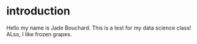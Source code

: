 # introduction

Hello my name is Jade Bouchard. This is a test for my data science class! ALso, I like frozen grapes.
